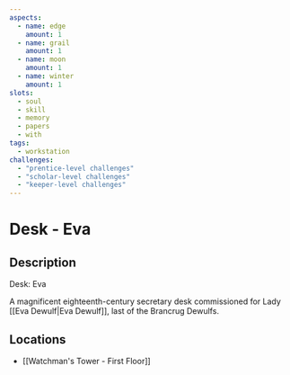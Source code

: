 ```yaml
---
aspects:
  - name: edge
    amount: 1
  - name: grail
    amount: 1
  - name: moon
    amount: 1
  - name: winter
    amount: 1
slots:
  - soul
  - skill
  - memory
  - papers
  - with
tags:
  - workstation
challenges:
  - "prentice-level challenges"
  - "scholar-level challenges"
  - "keeper-level challenges"
---
```


# Desk - Eva

## Description
Desk: Eva

A magnificent eighteenth-century secretary desk commissioned for Lady [[Eva Dewulf|Eva Dewulf]], last of the Brancrug Dewulfs.
## Locations
- [[Watchman's Tower - First Floor]]
